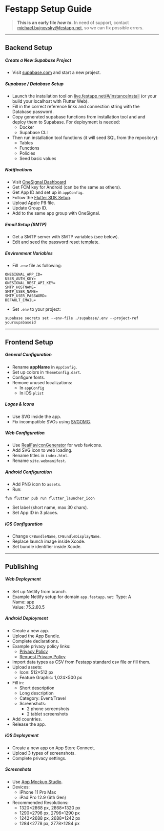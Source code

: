 # Festapp Setup Guide

> **This is an early file _how to_.** In need of support, contact [michael.bujnovsky@festapp.net](mailto:michael.bujnovsky@festapp.net), so we can fix possible errors.

---

## Backend Setup

##### Create a New Supabase Project
- Visit [supabase.com](https://supabase.com) and start a new project.

##### Supabase / Database Setup
- Launch the installation tool on [live.festapp.net/#/instanceInstall](https://live.festapp.net/#/instanceInstall) (or your build your localhost with Flutter Web).
- Fill in the correct reference links and connection string with the Database password.
- Copy generated supabase functions from installation tool and and deploy them to Supabase. For deployment is needed:
    - Docker
    - Supabase CLI
- Then run installation tool functions (it will seed SQL from the repository):
    - Tables
    - Functions
    - Policies
    - Seed basic values

##### Notifications
- Visit [OneSignal Dashboard](https://dashboard.onesignal.com/)
- Get FCM key for Android (can be the same as others).
- Get App ID and set up in `appConfig`.
- Follow the [Flutter SDK Setup](https://documentation.onesignal.com/docs/flutter-sdk-setup).
- Upload Apple P8 file.
- Update Group ID.
- Add to the same app group with OneSignal.

##### Email Setup (SMTP)
- Get a SMTP server with SMTP variables (see below).
- Edit and seed the password reset template.

##### Environment Variables
- Fill `.env` file as following:
```
ONESIGNAL_APP_ID=
USER_AUTH_KEY=
ONESIGNAL_REST_API_KEY=
SMTP_HOSTNAME=
SMTP_USER_NAME=
SMTP_USER_PASSWORD=
DEFAULT_EMAIL=
```
- Set `.env` to your project:
```
supabase secrets set --env-file ./supabase/.env --project-ref yoursupabaseid
```

---

## Frontend Setup

##### General Configuration
- Rename **appName** in `AppConfig`.
- Set up colors in `ThemeConfig.dart`.
- Configure fonts.
- Remove unused localizations:
    - In `appConfig`
    - In iOS `plist`

##### Logos & Icons
- Use SVG inside the app.
- Fix incompatible SVGs using [SVGOMG](https://svgomg.net/).

##### Web Configuration
- Use [RealFaviconGenerator](https://realfavicongenerator.net/) for web favicons.
- Add SVG icon to web loading.
- Rename titles in `index.html`.
- Rename `site.webmanifest`.

##### Android Configuration
- Add PNG icon to `assets`.
- Run:
```
fvm flutter pub run flutter_launcher_icon
```
- Set label (short name, max 30 chars).
- Set App ID in 3 places.

##### iOS Configuration
- Change `CFBundleName`, `CFBundleDisplayName`.
- Replace launch image inside Xcode.
- Set bundle identifier inside Xcode.

---

## Publishing

##### Web Deployment
- Set up Netlify from branch.
- Example Netlify setup for domain `app.festapp.net`:
  Type: A  
  Name: app  
  Value: 75.2.60.5

##### Android Deployment
- Create a new app.
- Upload the App Bundle.
- Complete declarations.
- Example privacy policy links:
    - [Privacy Policy](https://raw.githack.com/vkh-cr/festapp/prod/festapp/PrivacyPolicy.html)
    - [Request Privacy Policy](https://raw.githack.com/vkh-cr/festapp/prod/festapp/PrivacyPolicy.html#request)
- Import data types as CSV from Festapp standard csv file or fill them.
- Upload assets:
    - Icon: 512×512 px
    - Feature Graphic: 1,024×500 px
- Fill in:
    - Short description
    - Long description
    - Category: Event/Travel
    - Screenshots:
        - 2 phone screenshots
        - 2 tablet screenshots
- Add countries.
- Release the app.

##### iOS Deployment
- Create a new app on App Store Connect.
- Upload 3 types of screenshots.
- Complete privacy settings.

##### Screenshots
- Use [App Mockup Studio](https://studio.app-mockup.com/).
- Devices:
    - iPhone 11 Pro Max
    - iPad Pro 12.9 (6th Gen)
- Recommended Resolutions:
    - 1320×2868 px, 2868×1320 px
    - 1290×2796 px, 2796×1290 px
    - 1242×2688 px, 2688×1242 px
    - 1284×2778 px, 2778×1284 px
